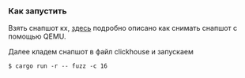 ### Как запустить
Взять снапшот кх, [здесь](https://github.com/awslabs/snapchange/tree/main/qemu_snapshot) подробно описано как снимать снапшот с помощью QEMU.

Далее кладем снапшот в файл clickhouse и запускаем 

```console
$ cargo run -r -- fuzz -c 16
```